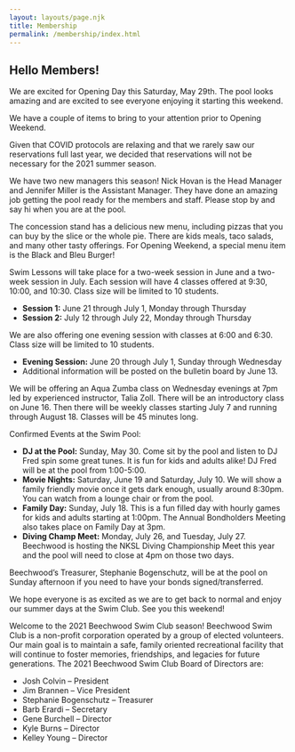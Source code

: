 ```yaml
---
layout: layouts/page.njk
title: Membership
permalink: /membership/index.html
---
```

## Hello Members!

We are excited for Opening Day this Saturday, May 29th.  The pool looks amazing and are excited to see everyone enjoying it starting this weekend. 

We have a couple of items to bring to your attention prior to Opening Weekend.

Given that COVID protocols are relaxing and that we rarely saw our reservations full last year, we decided that reservations will not be necessary for the 2021 summer season.

We have two new managers this season!  Nick Hovan is the Head Manager and Jennifer Miller is the Assistant Manager. They have done an amazing job getting the pool ready for the members and staff.  Please stop by and say hi when you are at the pool.

The concession stand has a delicious new menu, including pizzas that you can buy by the slice or the whole pie.  There are kids meals, taco salads, and many other tasty offerings.  For Opening Weekend, a special menu item is the Black and Bleu Burger! 

Swim Lessons will take place for a two-week session in June and a two-week session in July.  Each session will have 4 classes offered at 9:30, 10:00, and 10:30.  Class size will be limited to 10 students. 

* **Session 1:** June 21 through July 1, Monday through Thursday
* **Session 2:** July 12 through July 22, Monday through Thursday

We are also offering one evening session with classes at 6:00 and 6:30.  Class size will be limited to 10 students. 

* **Evening Session:** June 20 through July 1, Sunday through Wednesday
* Additional information will be posted on the bulletin board by June 13.

We will be offering an Aqua Zumba class on Wednesday evenings at 7pm led by experienced instructor, Talia Zoll.  There will be an introductory class on June 16.  Then there will be weekly classes starting July 7 and running through August 18.  Classes will be 45 minutes long.

Confirmed Events at the Swim Pool:

* **DJ at the Pool:** Sunday, May 30.  Come sit by the pool and listen to DJ Fred spin some great tunes.  It is fun for kids and adults alike!  DJ Fred will be at the pool from 1:00-5:00.
* **Movie Nights:** Saturday, June 19 and Saturday, July 10.  We will show a family friendly movie once it gets dark enough, usually around 8:30pm.  You can watch from a lounge chair or from the pool.
* **Family Day:** Sunday, July 18.  This is a fun filled day with hourly games for kids and adults starting at 1:00pm.  The Annual Bondholders Meeting also takes place on Family Day at 3pm.
* **Diving Champ Meet:** Monday, July 26, and Tuesday, July 27.  Beechwood is hosting the NKSL Diving Championship Meet this year and the pool will need to close at 4pm on those two days.

Beechwood’s Treasurer, Stephanie Bogenschutz, will be at the pool on Sunday afternoon if you need to have your bonds signed/transferred.

We hope everyone is as excited as we are to get back to normal and enjoy our summer days at the Swim Club.  See you this weekend!

Welcome to the 2021 Beechwood Swim Club season!  Beechwood Swim Club is a non-profit corporation operated by a group of elected volunteers.  Our main goal is to maintain a safe, family oriented recreational facility that will continue to foster memories, friendships, and legacies for future generations.  The 2021 Beechwood Swim Club Board of Directors are:

* Josh Colvin – President
* Jim Brannen – Vice President
* Stephanie Bogenschutz – Treasurer
* Barb Erardi – Secretary
* Gene Burchell – Director
* Kyle Burns – Director
* Kelley Young – Director